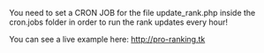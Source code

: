 You need to set a CRON JOB for the file update_rank.php inside the cron.jobs folder in order to run the rank updates every hour!

You can see a live example here: http://pro-ranking.tk
